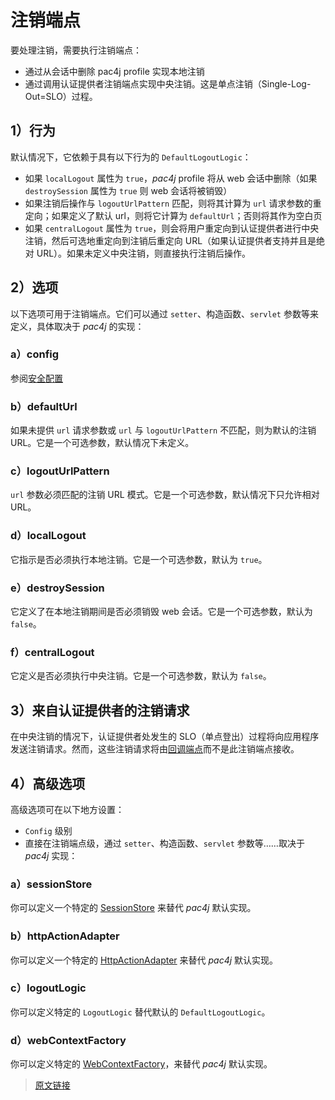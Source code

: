 # 注销端点

要处理注销，需要执行注销端点：

- 通过从会话中删除 pac4j profile 实现本地注销
- 通过调用认证提供者注销端点实现中央注销。这是单点注销（Single-Log-Out=SLO）过程。

## 1）行为

默认情况下，它依赖于具有以下行为的 `DefaultLogoutLogic`：

- 如果 `localLogout` 属性为 `true`，*pac4j* profile 将从 web 会话中删除（如果 `destroySession` 属性为 `true` 则 web 会话将被销毁）
- 如果注销后操作与 `logoutUrlPattern` 匹配，则将其计算为 `url` 请求参数的重定向；如果定义了默认 url，则将它计算为 `defaultUrl`；否则将其作为空白页
- 如果 `centralLogout` 属性为 `true`，则会将用户重定向到认证提供者进行中央注销，然后可选地重定向到注销后重定向 URL（如果认证提供者支持并且是绝对 URL）。如果未定义中央注销，则直接执行注销后操作。

## 2）选项

以下选项可用于注销端点。它们可以通过 `setter`、构造函数、`servlet` 参数等来定义，具体取决于 *pac4j* 的实现：

### a）config

参阅[安全配置](/v5.6/config.html)

### b）defaultUrl

如果未提供 `url` 请求参数或 `url` 与 `logoutUrlPattern` 不匹配，则为默认的注销 URL。它是一个可选参数，默认情况下未定义。

### c）logoutUrlPattern

`url` 参数必须匹配的注销 URL 模式。它是一个可选参数，默认情况下只允许相对 URL。

### d）localLogout

它指示是否必须执行本地注销。它是一个可选参数，默认为 `true`。

### e）destroySession

它定义了在本地注销期间是否必须销毁 web 会话。它是一个可选参数，默认为 `false`。

### f）centralLogout

它定义是否必须执行中央注销。它是一个可选参数，默认为 `false`。

## 3）来自认证提供者的注销请求

在中央注销的情况下，认证提供者处发生的 SLO（单点登出）过程将向应用程序发送注销请求。然而，这些注销请求将由[回调端点](/v5.6/callback-endpoint.html)而不是此注销端点接收。

## 4）高级选项

高级选项可在以下地方设置：

- `Config` 级别
- 直接在注销端点级，通过 `setter`、构造函数、`servlet` 参数等……取决于 *pac4j* 实现：

### a）sessionStore

你可以定义一个特定的 [SessionStore](/v5.6/session-store.html) 来替代 *pac4j* 默认实现。

### b）httpActionAdapter

你可以定义一个特定的 [HttpActionAdapter](/v5.6/http-action-adapter.html) 来替代 *pac4j* 默认实现。

### c）logoutLogic

你可以定义特定的 `LogoutLogic` 替代默认的 `DefaultLogoutLogic`。

### d）webContextFactory

你可以定义特定的 [WebContextFactory](/v5.6/web-context.html)，来替代 *pac4j* 默认实现。

> [原文链接](https://www.pac4j.org/5.6.x/docs/logout-endpoint.html)
